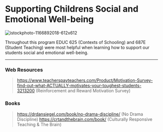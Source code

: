 <h1> Supporting Childrens Social and Emotional Well-being </h1> 

![istockphoto-1166892018-612x612](https://user-images.githubusercontent.com/105298169/167666625-57aef361-4e03-4697-a991-fd155829d20c.jpeg)

Throughout this program EDUC 625 (Contexts of Schooling) and 687E (Student Teaching) were most helpful when learning how to support our students social and emotional well-being. 
***
<h3> Web Resources </h3>

>   https://www.teacherspayteachers.com/Product/Motivation-Survey-find-out-what-ACTUALLY-motivates-your-toughest-students-3213200 (Reinforcement and Reward Motivation Survey)


<h3> Books </h3>

>   https://drdansiegel.com/book/no-drama-discipline/ (No Drama Discipline)
>   https://crtandthebrain.com/book/ (Culturally Responsive Teaching & The Brain)
